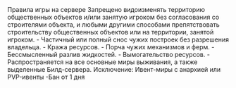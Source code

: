 <!-- Заголовок секции -->
<SectionBlock number="3" type="chapter-title" name="Правила игры">
Правила игры на сервере
</SectionBlock>

<!-- Один айтем правил -->
<CustomBlock type="rules__item">
<RuleTitle type="rules__item-title">
Запрещено видоизменять территорию общественных объектов и/или занятую игроком без согласования со строителями объекта, и любыми другими способами препятствовать строительству общественных объектов или на территории, занятой игроком.
</RuleTitle>

<RuleContent type="rules__item-content">
<!-- Примечания -->
<CustomBlock type="rules__item-info">
- Частичный или полный снос чужих построек без разрешения владельца.
- Кража ресурсов.
- Порча чужих механизмов и ферм.
- Бессмысленный разлив жидкостей.
- Вымогательство ресурсов.
- Распространяется на все основные миры выживания, а также выделенные Билд-сервера.
<!-- Исключения -->
    <Exception type="rules__item-exeception">
    Исключение: Ивент-миры с анархией или PVP-ивенты
    </Exception>
</CustomBlock>
<!-- Наказания -->
<CustomBlock type="rules__item-punishment">
-Бан от 1 дня
</CustomBlock>
</RuleContent>

</CustomBlock>